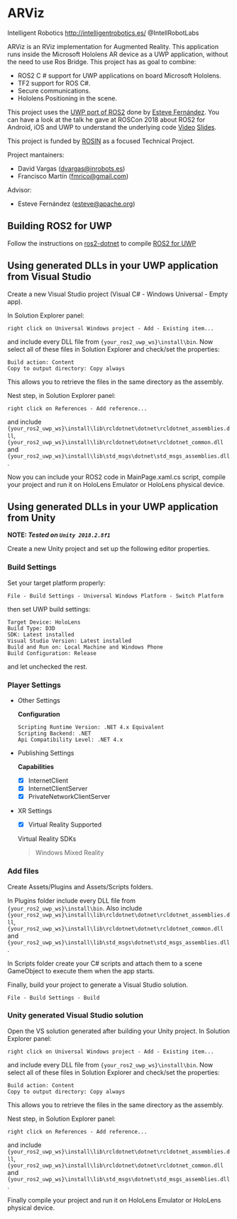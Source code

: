 # ARViz

Intelligent Robotics http://intelligentrobotics.es/ @IntellRobotLabs 

ARViz is an RViz implementation for Augmented Reality. This application runs inside the Microsoft Hololens AR device as a UWP application, without the need to use Ros Bridge. This project has as goal to combine:

* ROS2 C # support for UWP applications on board Microsoft Hololens.
* TF2 support for ROS C#.
* Secure communications.
* Hololens Positioning in the scene.

This project uses the [UWP port of ROS2](https://github.com/esteve/ros2_dotnet) done by [Esteve Fernández](https://github.com/esteve). You can have a look at the talk he gave at ROSCon 2018 about ROS2 for Android, iOS and UWP to understand the underlying code [Video](https://vimeo.com/293302046) [Slides](https://roscon.ros.org/2018/presentations/ROSCon2018_ROS2%20for%20Android,%20iOS%20and%20Universal%20Windows%20Platform.pdf).

This project is funded by [ROSIN](http://rosin-project.eu/) as a focused Technical Project.

Project mantainers:
* David Vargas (dvargas@inrobots.es)
* Francisco Martín (fmrico@gmail.com)

Advisor:
* Esteve Fernández (esteve@apache.org)

## Building ROS2 for UWP

Follow the instructions on [ros2-dotnet](https://github.com/esteve/ros2_dotnet) to compile [ROS2 for UWP](https://github.com/esteve/ros2_dotnet/blob/master/README.md#universal-windows-platform-arm-win32-win64)

## Using generated DLLs in your UWP application from Visual Studio

Create a new Visual Studio project (Visual C# - Windows Universal - Empty app).

In Solution Explorer panel: 
```
right click on Universal Windows project - Add - Existing item... 
```
and include every DLL file from `{your_ros2_uwp_ws}\install\bin`. Now select all of these files in Solution Explorer and check/set the properties:
```
Build action: Content
Copy to output directory: Copy always
```
This allows you to retrieve the files in the same directory as the assembly.

Nest step, in Solution Explorer panel:
```
right click on References - Add reference... 
```
and include `{your_ros2_uwp_ws}\install\lib\rcldotnet\dotnet\rcldotnet_assemblies.dll`, `{your_ros2_uwp_ws}\install\lib\rcldotnet\dotnet\rcldotnet_common.dll` and `{your_ros2_uwp_ws}\install\lib\std_msgs\dotnet\std_msgs_assemblies.dll`.

Now you can include your ROS2 code in MainPage.xaml.cs script, compile your project and run it on HoloLens Emulator or HoloLens physical device.

## Using generated DLLs in your UWP application from Unity
**NOTE: _Tested on `Unity 2018.2.8f1`_**

Create a new Unity project and set up the following editor properties.

### Build Settings
Set your target platform properly:
```
File - Build Settings - Universal Windows Platform - Switch Platform
```
then set UWP build settings:
```
Target Device: HoloLens
Build Type: D3D
SDK: Latest installed
Visual Studio Version: Latest installed
Build and Run on: Local Machine and Windows Phone
Build Configuration: Release
```
and let unchecked the rest.

### Player Settings

- Other Settings

  **Configuration**
  ```
  Scripting Runtime Version: .NET 4.x Equivalent
  Scripting Backend: .NET
  Api Compatibility Level: .NET 4.x
  ```
 
- Publishing Settings

  **Capabilities**
  - [x] InternetClient
  - [x] InternetClientServer
  - [x] PrivateNetworkClientServer
 
- XR Settings
  - [x] Virtual Reality Supported
  
  Virtual Reality SDKs
    > Windows Mixed Reality

### Add files
Create Assets/Plugins and Assets/Scripts folders. 

In Plugins folder include every DLL file from `{your_ros2_uwp_ws}\install\bin`. Also include `{your_ros2_uwp_ws}\install\lib\rcldotnet\dotnet\rcldotnet_assemblies.dll`, `{your_ros2_uwp_ws}\install\lib\rcldotnet\dotnet\rcldotnet_common.dll` and `{your_ros2_uwp_ws}\install\lib\std_msgs\dotnet\std_msgs_assemblies.dll`.

In Scripts folder create your C# scripts and attach them to a scene GameObject to execute them when the app starts.

Finally, build your project to generate a Visual Studio solution.
```
File - Build Settings - Build
``` 

### Unity generated Visual Studio solution
Open the VS solution generated after building your Unity project.
In Solution Explorer panel: 
```
right click on Universal Windows project - Add - Existing item... 
```
and include every DLL file from `{your_ros2_uwp_ws}\install\bin`. Now select all of these files in Solution Explorer and check/set the properties:
```
Build action: Content
Copy to output directory: Copy always
```
This allows you to retrieve the files in the same directory as the assembly.

Nest step, in Solution Explorer panel:
```
right click on References - Add reference... 
```
and include `{your_ros2_uwp_ws}\install\lib\rcldotnet\dotnet\rcldotnet_assemblies.dll`, `{your_ros2_uwp_ws}\install\lib\rcldotnet\dotnet\rcldotnet_common.dll` and `{your_ros2_uwp_ws}\install\lib\std_msgs\dotnet\std_msgs_assemblies.dll`.

Finally compile your project and run it on HoloLens Emulator or HoloLens physical device.
